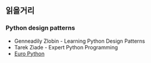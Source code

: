 ## 읽을거리
### Python design patterns
- Genneadily Zlobin - Learning Python Design Patterns
- Tarek Ziade - Expert Python Programming
- [Euro Python](http://bit.ly/1HGBXvx)